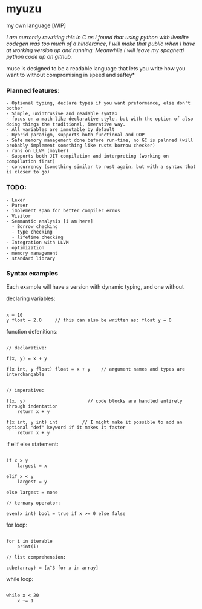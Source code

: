 # myuzu
 my own language [WIP]

*I am currently rewriting this in C as I found that using python with llvmlite codegen was too much of a hinderance, I will make that public when I have at working version up and running. Meanwhile I will leave my spaghetti python code up on github.*

muse is designed to be a readable language that lets you write how you want to without compromising in speed and saftey*

### Planned features:
    - Optional typing, declare types if you want preformance, else don't bother
    - Simple, unintrusive and readable syntax
    - focus on a math-like declarative style, but with the option of also doing things the traditional, imerative way.
    - All variables are immutable by default
    - Hybrid paradigm, supports both functional and OOP
    - Safe memory management done before run-time, no GC is palnned (will probably implement something like rusts borrow checker)
    - runs on LLVM (maybe?)
    - Supports both JIT compilation and interpreting (working on compilation first)
    - concurrency (something similar to rust again, but with a syntax that is closer to go)

### TODO:
    - Lexer
    - Parser
    - implement span for better compiler erros
    - Visitor
    - Semmantic analysis [i am here]
      - Borrow checking
      - type checking
      - lifetime checking
    - Integration with LLVM 
    - optimization
    - memory management
    - standard library

### Syntax examples


Each example will have a version with dynamic typing, and one without



declaring variables:
```

x = 10
y float = 2.0     // this can also be written as: float y = 0

```
function defenitions:
```

// declarative:

f(x, y) = x + y

f(x int, y float) float = x + y    // argument names and types are interchangable


// imperative:

f(x, y)                       // code blocks are handled entirely through indentation
    return x + y

f(x int, y int) int         // I might make it possible to add an optional "def" keyword if it makes it faster   
    return x + y

```
if elif else statement:
```

if x > y
    largest = x

elif x < y
    largest = y

else largest = none

// ternary operator:

even(x int) bool = true if x >= 0 else false

```
for loop:
```

for i in iterable
    print(i)

// list comprehension:

cube(array) = [x^3 for x in array]

```
while loop:
```

while x < 20
    x += 1
    
```
